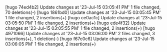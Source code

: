 [hugo 74ed4b2] Update changes at '23-Jul-15 03:05:41 PM'
 1 file changed, 70 deletions(-)
[hugo 1861bd0] Update changes at '23-Jul-15 03:05:45 PM'
 1 file changed, 2 insertions(+)
[hugo ce0ac1c] Update changes at '23-Jul-15 03:05:50 PM'
 1 file changed, 2 insertions(+)
[hugo ede4f32] Update changes at '23-Jul-15 03:05:55 PM'
 1 file changed, 2 insertions(+)
[hugo 4971066] Update changes at '23-Jul-15 03:06:00 PM'
 2 files changed, 3 insertions(+), 1 deletion(-)
[hugo f67c0c6] Update changes at '23-Jul-15 03:06:05 PM'
 1 file changed, 2 insertions(+)
